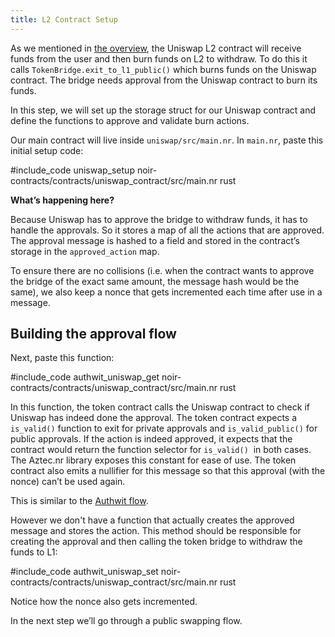 ```yaml
---
title: L2 Contract Setup
---
```


As we mentioned in [the overview](./main.md), the Uniswap L2 contract will receive funds from the user and then burn funds on L2 to withdraw. To do this it calls `TokenBridge.exit_to_l1_public()` which burns funds on the Uniswap contract. The bridge needs approval from the Uniswap contract to burn its funds.

In this step, we will set up the storage struct for our Uniswap contract and define the functions to approve and validate burn actions.

Our main contract will live inside `uniswap/src/main.nr`. In `main.nr`, paste this initial setup code:

#include_code uniswap_setup noir-contracts/contracts/uniswap_contract/src/main.nr rust

**What’s happening here?**

Because Uniswap has to approve the bridge to withdraw funds, it has to handle the approvals. So it stores a map of all the actions that are approved. The approval message is hashed to a field and stored in the contract’s storage in the `approved_action` map.

To ensure there are no collisions (i.e. when the contract wants to approve the bridge of the exact same amount, the message hash would be the same), we also keep a nonce that gets incremented each time after use in a message.

## Building the approval flow

Next, paste this function:

#include_code authwit_uniswap_get noir-contracts/contracts/uniswap_contract/src/main.nr rust

In this function, the token contract calls the Uniswap contract to check if Uniswap has indeed done the approval. The token contract expects a `is_valid()` function to exit for private approvals and `is_valid_public()` for public approvals. If the action is indeed approved, it expects that the contract would return the function selector for `is_valid()`  in both cases. The Aztec.nr library exposes this constant for ease of use. The token contract also emits a nullifier for this message so that this approval (with the nonce) can’t be used again.

This is similar to the [Authwit flow](../../contracts/resources/common_patterns/authwit.md).

However we don't have a function that actually creates the approved message and stores the action. This method should be responsible for creating the approval and then calling the token bridge to withdraw the funds to L1:

#include_code authwit_uniswap_set noir-contracts/contracts/uniswap_contract/src/main.nr rust

Notice how the nonce also gets incremented.

In the next step we’ll go through a public swapping flow.
